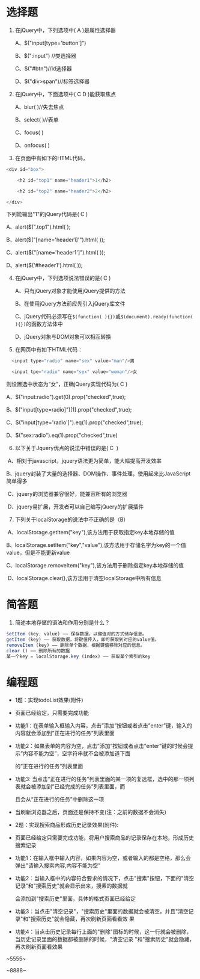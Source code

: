 # 选择题

1. 在jQuery中，下列选项中( A  )是属性选择器

   A、$("input[type='button']")

   B、$(":input")  //类选择器

   C、$("#btn")//id选择器

   D、$("div>span")//标签选择器


2.    在jQuery中，下面选项中(  C D )能获取焦点 

       A、blur( )//失去焦点

       B、select( )//表单

       C、focus( )

       D、onfocus( )

3.    在页面中有如下的HTML代码，

```js
<div id="box">

    <h2 id="top1" name="header1">1</h2>

    <h2 id="top2" name="header2">2</h2>

</div>
```
下列能输出"1"的jQuery代码是(  C )

  A、alert($(".top1").html( );

  B、alert($("[name='header1]'").html( ));

  C、alert($("[name='header1']").html( ));

  D、alert($('#header1').html( ));

4. 在jQuery中，下列选项说法错误的是( C  )

   A、只有jQuery对象才能使用jQuery提供的方法


   B、在使用jQuery方法前应先引入jQuery库文件


   C、jQuery代码必须写在`$(function( ){})`或`$(document).ready(function( ){})`的函数方法体中


   D、jQuery对象与DOM对象可以相互转换

5. 在网页中有如下HTML代码：

```js
  <input type="radio" name="sex" value="man"/>男

  <input tpe="radio" name="sex" value="woman"/>女
```

则设置选中状态为“女”，正确jQuery实现代码为( C   )


   A、$("input:radio").get(0).prop("checked",true);


   B、$("input[type=radio]")[1].prop("checked",true);


   C、$("input[type='radio']").eq(1).prop("checked",true);


   D、$("sex:radio").eq(1).prop("checked",true)

6. 以下关于Jquery优点的说法中错误的是( C  ) 

​       A、相对于javascript，jquery语法更为简单，能大幅提高开发效率

​       B、jquery封装了大量的选择器、DOM操作、事件处理，使用起来比JavaScript简单得多

​       C、jquery的浏览器兼容很好，能兼容所有的浏览器

​       D、jquery易扩展，开发者可以自己编写jQuery的扩展插件

7. 下列关于localStorage的说法中不正确的是（B）

​       A、localStorage.getItem("key"),该方法用于获取指定key本地存储的值

​      B、localStorage.setItem("key","value"),该方法用于存储名字为key的一个值value，但是不能更新value

​      C、localStorage.removeItem("key"),该方法用于删除指定key本地存储的值

​       D、localStorage.clear(),该方法用于清空localStorage中所有信息



# 简答题

1. 简述本地存储的语法和作用分别是什么？

```js
setItem (key, value) —— 保存数据，以键值对的方式储存信息。
getItem (key) —— 获取数据，将键值传入，即可获取到对应的value值。
removeItem (key) —— 删除单个数据，根据键值移除对应的信息。
clear () —— 删除所有的数据
某一个key = localStorage.key (index) —— 获取某个索引的key
```



# 编程题

- 1题：实现todoList效果(附件)

- 页面已经给定，只需要完成功能

- 功能1：在表单输入框输入内容，点击”添加”按钮或者点击”enter”键，输入的内容就会添加到”正在进行的任务”列表里面

- 功能2：如果表单的内容为空，点击”添加”按钮或者点击”enter”键的时候会提示”内容不能为空”，空字符串就不会被添加道下面

  的”正在进行的任务”列表里面

- 功能3: 当点击”正在进行的任务”列表里面的某一项的复选框，选中的那一项列表就会被添加到”已经完成的任务”列表里面，而

  且会从“正在进行的任务”中删除这一项

- 当刷新浏览器之后，页面还是保持不变(注：之前的数据不会消失)




- 2题：实现搜索商品形成历史记录效果(附件):

- 页面已经给定只需要完成功能，将用户搜索商品的记录保存在本地，形成历史搜索记录

- 功能1：在输入框中输入内容，如果内容为空，或者输入的都是空格，那么会弹出"请输入搜索内容,内容不能为空"

- 功能2：当输入框中的内容符合要求的情况下，点击"搜素"按钮，下面的"清空记录"和"搜索历史"就会显示出来，搜素的数据就

  会添加到"搜索历史"里面，具体的格式页面已经给定

- 功能3：当点击"清空记录"，"搜索历史"里面的数据就会被清空，并且"清空记录"和"搜索历史"就会隐藏，再次刷新页面看看效
  果

- 功能4：当点击历史记录每行上面的"删除"图标的时候，这一行就会被删除，当历史记录里面的数据都被删除的时候，"清空记录
  "和"搜索历史"就会隐藏，再次刷新页面看效果

~5555~

~8888~